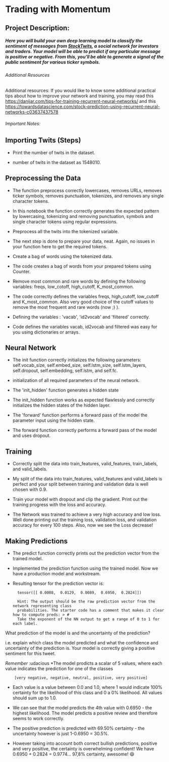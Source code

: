 
# Trading with Momentum

## Project Description: 

##### Here you will build your own deep learning model to classify the sentiment of messages from [StockTwits](https://stocktwits.com/), a social network for investors and traders. Your model will be able to predict if any particular message is positive or negative. From this, you'll be able to generate a signal of the public sentiment for various ticker symbols.


###### *Additional Resources*

Additional resources: If you would like to know some additional practical tips about how to improve your network and training, you may read this https://danijar.com/tips-for-training-recurrent-neural-networks/ and this https://towardsdatascience.com/stock-prediction-using-recurrent-neural-networks-c03637437578


###### *Important Notes*: 

## Importing Twits (Steps)

* Print the number of twits in the dataset.

- number of twits in the dataset as 1548010.

## Preprocessing the Data

* The function preprocess correctly lowercases, removes URLs, removes ticker symbols, removes punctuation, tokenizes, and removes any single character tokens.

- In this notebook the function correctly generates the expected pattern by lowercasing, tokenizing and removing punctuation, symbols and single character tokens using regular expressions.

* Preprocess all the twits into the tokenized variable.

- The next step is done to prepare your data, neat. Again, no issues in your function here to get the required tokens.

* Create a bag of words using the tokenized data.

- The code creates a bag of words from your prepared tokens using Counter.

* Remove most common and rare words by defining the following variables: freqs, low_cotoff, high_cutoff, K_most_common.

- The code correctly defines the variables freqs, high_cutoff, low_cutoff and K_most_common. Also very good choice of the cutoff values to remove the most frequent and rare words (now ;) ).

* Defining the variables : 'vacab', 'id2vocab' and 'filtered' correctly.

- Code defines the variables vacab, id2vocab and filtered was easy for you using dictionaries or arrays.

## Neural Network

* The init function correctly initializes the following parameters: self.vocab_size, self.embed_size, self.lstm_size, self.lstm_layers, self.dropout, self.embedding, self.lstm, and self.fc.

- initialization of all required parameters of the neural network.

* The 'init_hidden' function generates a hidden state

- The init_hidden function works as expected flawlessly and correctly initializes the hidden states of the hidden layer.

* The 'forward' function performs a forward pass of the model the parameter input using the hidden state.

- The forward function correctly performs a forward pass of the model and uses dropout.

## Training

* Correctly split the data into train_features, valid_features, train_labels, and valid_labels.

- My split of the data into train_features, valid_features and valid_labels is perfect and your split between training and validation data is well chosen with 0.9.

* Train your model with dropout and clip the gradient. Print out the training progress with the loss and accuracy.

- The Network was trained to achieve a very high accuracy and low loss. Well done printing out the training loss, validation loss, and validation accuracy for every 100 steps. Also, now we see the Loss decrease!

## Making Predictions

* The predict function correctly prints out the prediction vector from the trained model.

- Implemented the prediction function using the trained model. Now we have a production model and workstream.

* Resulting tensor for the prediction vector is:

        tensor([[ 0.0008,  0.0129,  0.0089,  0.6950,  0.2824]])

        Hint: The output should be the raw prediction vector from the network representing class 
        probabilities. The starter code has a comment that makes it clear how to compute preds: > # 
        Take the exponent of the NN output to get a range of 0 to 1 for each label.

What prediction of the model is and the uncertainty of the prediction?

i.e. explain which class the model predicted and what the confidence and uncertainty of the prediction is. Your model is correctly giving a positive sentiment for this tweet.

*Remember* :udacious
*The model prodicts a scalar of 5 values, where each value indicates the prediction for one of the classes

        [very negative, negative, neutral, positive, very positive]

* Each value is a value between 0.0 and 1.0, where 1 would indicate 100% certainty for the likelihood of this class and 0 a 0% likelihood. All values should sum up to 1.0.

* We can see that the model predicts the 4th value with 0.6950 - the highest likelihood. The model predicts a positive review and therefore seems to work correctly.

* The positive prediction is predicted with 69.50% certainty - the uncertainty however is just 1-0.6950 = 30.5%.

* However taking into account both correct bullish predictions, positive and very positive, the certainty is overwhelming confident! We have 0.6950 + 0.2824 = 0.9774... 97,8% certainty, awesome! :smile:
